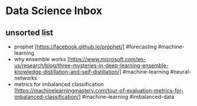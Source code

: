 # Data Science Inbox

## unsorted list

- prophet [https://facebook.github.io/prophet/] #forecasting #machine-learning
- why ensemble works [https://www.microsoft.com/en-us/research/blog/three-mysteries-in-deep-learning-ensemble-knowledge-distillation-and-self-distillation/] #machine-learning #neural-networks
- metrics for imbalanced classification [https://machinelearningmastery.com/tour-of-evaluation-metrics-for-imbalanced-classification/] #machine-learning #imbalanced-data
